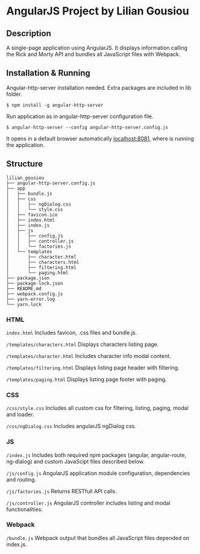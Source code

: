 # AngularJS Project by Lilian Gousiou

## Description

A single-page application using AngularJS. It displays information calling the Rick and Morty API and bundles all JavaScript files with Webpack.

## Installation & Running

Angular-http-server installation needed. Extra packages are included in lib folder.

`$ npm install -g angular-http-server`

Run application as in angular-http-server configuration file.

`$ angular-http-server --config angular-http-server.config.js`

It opens in a default browser automatically [localhost:8081](http://localhost:8081/), where is running the application.

## Structure
```
lilian_gousiou
├── angular-http-server.config.js
├── app
│   ├── bundle.js
│   ├── css
│   │   ├── ngDialog.css
│   │   └── style.css
│   ├── favicon.ico
│   ├── index.html
│   ├── index.js
│   ├── js
│   │   ├── config.js
│   │   ├── controller.js
│   │   └── factories.js
│   └── templates
│       ├── character.html
│       ├── characters.html
│       ├── filtering.html
│       └── paging.html
├── package.json
├── package-lock.json
├── README.md
├── webpack.config.js
├── yarn-error.log
└── yarn.lock
```

### HTML

`index.html`
Includes favicon, .css files and bundle.js.

`/templates/characters.html`
Displays characters listing page.

`/templates/character.html`
Includes character info modal content.

`/templates/filtering.html`
Displays listing page header with filtering.

`/templates/paging.html`
Displays listing page footer with paging.

### CSS

`/css/style.css`
Includes all custom css for filtering, listing, paging, modal and loader.

`/css/ngDialog.css`
Includes angularJS ngDialog css.

### JS

`/index.js`
Includes both required npm packages (angular, angular-route, ng-dialog) and custom JavaScipt files described below.

`/js/config.js`
AngularJS application module configuration, dependencies and routing.

`/js/factories.js`
Returns RESTfull API calls.

`/js/controller.js`
AngularJS controller includes listing and modal functionalities.

### Webpack

`/bundle.js`
Webpack output that bundles all JavaScript files  depended on index.js.
